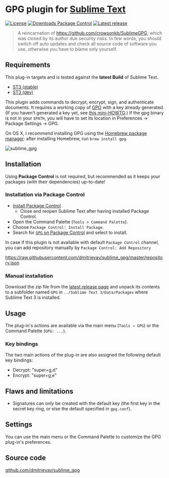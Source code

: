 # GPG plugin for [Sublime Text](https://www.sublimetext.com)

[![License](https://img.shields.io/github/license/dmitrievav/sublime_gpg.svg?style=flat-square)](https://github.com/dmitrievav/sublime_gpg/blob/master/LICENSE)
[![Downloads Package Control](https://img.shields.io/packagecontrol/dt/GPG.svg?style=flat-square)](https://packagecontrol.io/packages/GPG)
[![Latest release](https://img.shields.io/github/release/dmitrievav/sublime_gpg.svg?style=flat-square)](https://github.com/dmitrievav/sublime_gpg/releases/latest)

> A reincarnation of <https://github.com/crowsonkb/SublimeGPG>, which was closed by its author due security risks. In few words, you should switch off auto updates and check all source code of software you use, otherwise you have to blame only yourself.

## Requirements

This plug-in targets and is tested against the **latest Build** of Sublime Text.

* [ST3 (stable)](https://www.sublimetext.com/3)
* [ST3 (dev)](https://www.sublimetext.com/3dev)

This plugin adds commands to decrypt, encrypt, sign, and authenticate documents. It requires a working copy of [GPG](http://www.gnupg.org/) with a key already generated. (If you haven't generated a key yet, see [this mini-HOWTO](http://www.dewinter.com/gnupg_howto/english/GPGMiniHowto-3.html#ss3.1).) If the gpg binary is not in your `$PATH`, you will have to set its location in Preferences → Package Settings → GPG.

On OS X, I recommend installing GPG using the [Homebrew package manager](http://brew.sh/): after installing Homebrew, run `brew install gpg`.

![sublime_gpg](https://dmitrievav.github.io/gifs/sublime_gpg.gif "sublime_gpg")

## Installation

Using **Package Control** is not required, but recommended as it keeps your packages (with their dependencies) up-to-date!

### Installation via Package Control

* [Install Package Control](https://packagecontrol.io/installation#st3)
  * Close and reopen Sublime Text after having installed Package Control.
* Open the Command Palette (`Tools > Command Palette`).
* Choose `Package Control: Install Package`.
* Search for [`GPG` on Package Control](https://packagecontrol.io/packages/GPG) and select to install.

In case if this plugin is not available with default `Package Control` channel, you can add repository manually by `Package Control: Add Repository`

<https://raw.githubusercontent.com/dmitrievav/sublime_gpg/master/repository.json>

### Manual installation

Download the zip file from the [latest release page](https://github.com/dmitrievav/sublime_gpg/releases/latest) and unpack its contents to a subfolder named `GPG` in `../Sublime Text 3/Data/Packages` where Sublime Text 3 is installed.

## Usage

The plug-in's actions are available via the main menu (`Tools → GPG`) or the Command Palette (`GPG: ...`).

### Key bindings

The two main actions of the plug-in are also assigned the following default key bindings:

* Decrypt: "super+g,d"
* Encrypt: "super+g,e"

## Flaws and limitations

- Signatures can only be created with the default key (the first key in the secret key ring, or else the default specified in `gpg.conf`).

## Settings

You can use the main menu or the Command Palette to customize the GPG plug-in's preferences.

## Source code

[github.com/dmitrievav/sublime_gpg](https://github.com/dmitrievav/sublime_gpg)
